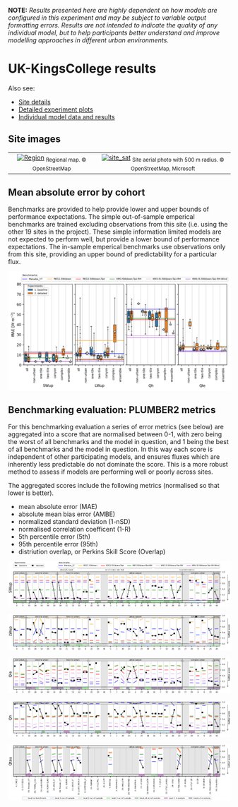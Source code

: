 

**NOTE:** *Results presented here are highly dependent on how models are configured in this experiment and may be subject to variable output formatting errors. Results are not intended to indicate the quality of any individual model, but to help participants better understand and improve modelling approaches in different urban environments.*



# UK-KingsCollege results

Also see:

- [Site details](https://urban-plumber.github.io/UK-KingsCollege/)
- [Detailed experiment plots](../detailed/index.md)
- [Individual model data and results](../index.md#model-data)

## Site images

|                                             |                                             |    
|:-------------------------------------------:|:-------------------------------------------:|
| [![Region](https://urban-plumber.github.io/UK-KingsCollege/images/UK-KingsCollege_region_map.jpg)](https://urban-plumber.github.io/UK-KingsCollege/images/UK-KingsCollege_region_map.jpg)  <sub>Regional map. © OpenStreetMap</sub>    | [![site_sat](https://urban-plumber.github.io/UK-KingsCollege/images/UK-KingsCollege_site_sat.jpg)](https://urban-plumber.github.io/UK-KingsCollege/images/UK-KingsCollege_site_sat.jpg) <sub>Site aerial photo with 500 m radius. © OpenStreetMap, Microsoft</sub>    |

## Mean absolute error by cohort

Benchmarks are provided to help provide lower and upper bounds of performance expectations. The simple out-of-sample emperical benchmarks are trained excluding observations from this site (i.e. using the other 19 sites in the project). These simple information limited models are not expected to perform well, but provide a lower bound of performance expectations. The in-sample emperical benchmarks use observations only from this site, providing an upper bound of predictability for a particular flux.

[![UK-KingsCollege_phase2_MAE_boxplot_v0-9.png](UK-KingsCollege_phase2_MAE_boxplot_v0-9.png)](UK-KingsCollege_phase2_MAE_boxplot_v0-9.png)

## Benchmarking evaluation: PLUMBER2 metrics

For this benchmarking evaluation a series of error metrics (see below) are aggregated into a score that are normalised between 0-1, with zero being the worst of all benchmarks and the model in question, and 1 being the best of all benchmarks and the model in question. In this way each score is independent of other participating models, and ensures fluxes which are inherently less predictable do not dominate the score. This is a more robust method to assess if models are performing well or poorly across sites.

The aggregated scores include the following metrics (normalised so that lower is better).

 - mean absolute error (MAE)
 - absolute mean bias error (AMBE)
 - normalized standard deviation (1-nSD)
 - normalised correlation coefficent (1-R)
 - 5th percentile error (5th)
 - 95th percentile error (95th)
 - distriution overlap, or Perkins Skill Score (Overlap)

[![UK-KingsCollege_phase2_PLUMBER2_quant_SWup_v0-9.png](UK-KingsCollege_phase2_PLUMBER2_quant_SWup_v0-9.png)](UK-KingsCollege_phase2_PLUMBER2_quant_SWup_v0-9.png)

[![UK-KingsCollege_phase2_PLUMBER2_quant_LWup_v0-9.png](UK-KingsCollege_phase2_PLUMBER2_quant_LWup_v0-9.png)](UK-KingsCollege_phase2_PLUMBER2_quant_LWup_v0-9.png)

[![UK-KingsCollege_phase2_PLUMBER2_quant_Qle_v0-9.png](UK-KingsCollege_phase2_PLUMBER2_quant_Qle_v0-9.png)](UK-KingsCollege_phase2_PLUMBER2_quant_Qle_v0-9.png)

[![UK-KingsCollege_phase2_PLUMBER2_quant_Qh_v0-9.png](UK-KingsCollege_phase2_PLUMBER2_quant_Qh_v0-9.png)](UK-KingsCollege_phase2_PLUMBER2_quant_Qh_v0-9.png)

[![UK-KingsCollege_phase2_PLUMBER2_quant_Qtau_v0-9.png](UK-KingsCollege_phase2_PLUMBER2_quant_Qtau_v0-9.png)](UK-KingsCollege_phase2_PLUMBER2_quant_Qtau_v0-9.png)

